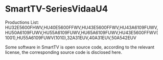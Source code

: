 # SmartTV-SeriesVidaaU4
Productions List:
HU32E5600FHWV,HU40E5600FFWV,HU43E5600FFWV,HU43A6109FUWV,HU50A6109FUWV,HU55A6109FUWV,HU65A6109FUWV,HU43E5600FFWV(1001),HU55A6109FUWV(1010),32A31EUV,40A31EUV,50A542EUV

Some software in SmartTV is open source code, according to the relevant license, the corresponding source code is disclosed here.
